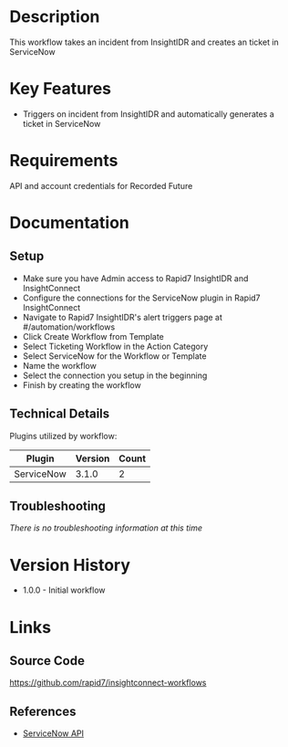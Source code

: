 # Description

This workflow takes an incident from InsightIDR and creates an ticket in ServiceNow

# Key Features

*  Triggers on incident from InsightIDR and automatically generates a ticket in ServiceNow

# Requirements

API and account credentials for Recorded Future

# Documentation

## Setup

* Make sure you have Admin access to Rapid7 InsightIDR and InsightConnect
* Configure the connections for the ServiceNow plugin in Rapid7 InsightConnect
* Navigate to Rapid7 InsightIDR's alert triggers page at #/automation/workflows
* Click Create Workflow from Template
* Select Ticketing Workflow in the Action Category
* Select ServiceNow for the Workflow or Template
* Name the workflow
* Select the connection you setup in the beginning
* Finish by creating the workflow

## Technical Details

Plugins utilized by workflow:

|Plugin|Version|Count|
|----|----|--------|
|ServiceNow|3.1.0|2|

## Troubleshooting

_There is no troubleshooting information at this time_

# Version History

* 1.0.0 - Initial workflow

# Links

## Source Code

https://github.com/rapid7/insightconnect-workflows

## References

* [ServiceNow API](https://developer.servicenow.com/app.do#!/api_doc?v=newyork&id=client)